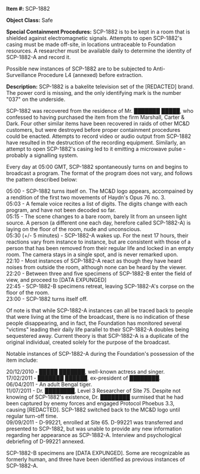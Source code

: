 **Item #:** SCP-1882

**Object Class:** Safe

**Special Containment Procedures:** SCP-1882 is to be kept in a room that is shielded against electromagnetic signals. Attempts to open SCP-1882's casing must be made off-site, in locations untraceable to Foundation resources. A researcher must be available daily to determine the identity of SCP-1882-A and record it.

Possible new instances of SCP-1882 are to be subjected to Anti-Surveillance Procedure L4 (annexed) before extraction.

**Description:** SCP-1882 is a bakelite television set of the \[REDACTED\] brand. The power cord is missing, and the only identifying mark is the number "037" on the underside.

SCP-1882 was recovered from the residence of Mr. ███████ █████, who confessed to having purchased the item from the firm Marshall, Carter & Dark. Four other similar items have been recovered in raids of other MC&D customers, but were destroyed before proper containment procedures could be enacted. Attempts to record video or audio output from SCP-1882 have resulted in the destruction of the recording equipment. Similarly, an attempt to open SCP-1882's casing led to it emitting a microwave pulse - probably a signalling system.

Every day at 05:00 GMT, SCP-1882 spontaneously turns on and begins to broadcast a program. The format of the program does not vary, and follows the pattern described below:

05:00 - SCP-1882 turns itself on. The MC&D logo appears, accompained by a rendition of the first two movements of Haydn's Opus 76 no. 3.  
05:03 - A female voice recites a list of digits. The digits change with each program, and have not been decoded so far.  
05:15 - The scene changes to a bare room, barely lit from an unseen light source. A person (a different one each day, herefore called SCP-1882-A) is laying on the floor of the room, nude and unconscious.  
05:30 (+/- 5 minutes) - SCP-1882-A wakes up. For the next 17 hours, their reactions vary from instance to instance, but are consistent with those of a person that has been removed from their regular life and locked in an empty room. The camera stays in a single spot, and is never remarked upon.  
22:10 - Most instances of SCP-1882-A react as though they have heard noises from outside the room, although none can be heard by the viewer.  
22:20 - Between three and five specimens of SCP-1882-B enter the field of view, and proceed to \[DATA EXPUNGED\]  
22:45 - SCP-1882-B specimens retreat, leaving SCP-1882-A's corpse on the floor of the room.  
23:00 - SCP-1882 turns itself off.

Of note is that while SCP-1882-A instances can all be traced back to people that were living at the time of the broadcast, there is no indication of these people disappearing, and in fact, the Foundation has monitored several "victims" leading their daily life parallel to their SCP-1882-A doubles being sequestered away. Current theory is that SCP-1882-A is a duplicate of the original individual, created solely for the purpose of the broadcast.

Notable instances of SCP-1882-A during the Foundation's possession of the item include:

20/12/2010 - █████ ███████, well-known actress and singer.  
17/02/2011 - ███████ ██████, ex-president of ████████.  
06/04/2011 - An adult Bengal tiger.  
11/07/2011 - Dr. ████████, Level 3 Researcher of Site 75. Despite not knowing of SCP-1882's existence, Dr. ████████ surmised that he had been captured by enemy forces and engaged Protocol Phoebus 3.3, causing \[REDACTED\]. SCP-1882 switched back to the MC&D logo until regular turn-off time.  
09/09/2011 - D-99221, enrolled at Site 65. D-99221 was transferred and presented to SCP-1882, but was unable to provide any new information regarding her appearance as SCP-1882-A. Interview and psychological debriefing of D-99221 annexed.

SCP-1882-B specimens are \[DATA EXPUNGED\]. Some are recognizable as formerly human, and three have been identified as previous instances of SCP-1882-A.